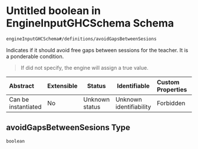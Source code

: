 # Untitled boolean in EngineInputGHCSchema Schema

```txt
engineInputGHCSchema#/definitions/avoidGapsBetweenSesions
```

Indicates if it should avoid free gaps between sessions for the teacher. It is a ponderable condition.


> If did not specify, the engine will assign a true value.
>

| Abstract            | Extensible | Status         | Identifiable            | Custom Properties | Additional Properties | Access Restrictions | Defined In                                                         |
| :------------------ | ---------- | -------------- | ----------------------- | :---------------- | --------------------- | ------------------- | ------------------------------------------------------------------ |
| Can be instantiated | No         | Unknown status | Unknown identifiability | Forbidden         | Allowed               | none                | [ghc.schema.json\*](../out/ghc.schema.json "open original schema") |

## avoidGapsBetweenSesions Type

`boolean`
